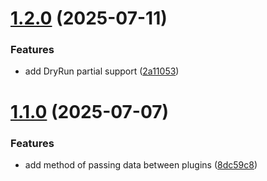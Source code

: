 # [1.2.0](https://github.com/DuncanMcPherson/semantic-abstractions/compare/v1.1.0...v1.2.0) (2025-07-11)


### Features

* add DryRun partial support ([2a11053](https://github.com/DuncanMcPherson/semantic-abstractions/commit/2a11053a48912e95f7c9724c8f4f665d1d5ee83a))

# [1.1.0](https://github.com/DuncanMcPherson/semantic-abstractions/compare/v1.0.1...v1.1.0) (2025-07-07)


### Features

* add method of passing data between plugins ([8dc59c8](https://github.com/DuncanMcPherson/semantic-abstractions/commit/8dc59c8a3706d181ef102e0325c757b20a74cfa5))
